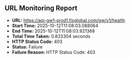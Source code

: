 ## URL Monitoring Report

- **URL:** https://api-gw1-prod1.fisglobal.com/gw/v1/health
- **Start Time:** 2025-10-12T11:08:03.088064
- **End Time:** 2025-10-12T11:08:03.921368
- **Total Time Taken:** 0.833304 seconds
- **HTTP Status Code:** 403
- **Status:** Failure
- **Failure Reason:** HTTP Status Code: 403

